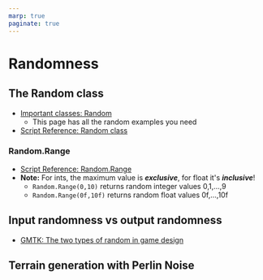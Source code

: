 ```yaml
---
marp: true
paginate: true
---
```

<!-- headingDivider: 3 -->
<!-- class: default -->

# Randomness

## The Random class


* [Important classes: Random](https://docs.unity3d.com/Manual/class-Random.html)
  * This page has all the random examples you need
* [Script Reference: Random class](https://docs.unity3d.com/ScriptReference/Random.html)

### Random.Range

* [Script Reference: Random.Range](https://docs.unity3d.com/ScriptReference/Random.Range.html)
* **Note:** For ints, the maximum value is ***exclusive***, for float it's ***inclusive***!
  * `Random.Range(0,10)` returns random integer values 0,1,...,9
  * `Random.Range(0f,10f)` returns random float values 0f,...,10f

## Input randomness vs output randomness

* [GMTK: The two types of random in game design](https://www.youtube.com/watch?v=dwI5b-wRLic)

## Terrain generation with Perlin Noise